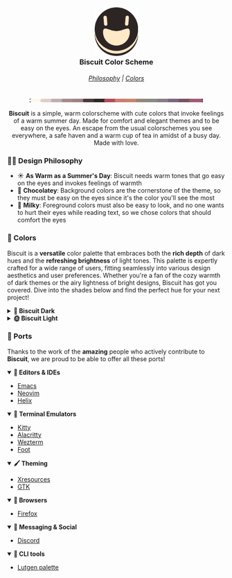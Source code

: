 <h3 align="center">
  <img src="https://raw.githubusercontent.com/Biscuit-Colorscheme/.github/main/assets/icon-dark-nobg.png" width="100"/><br/>
  Biscuit Color Scheme
</h3>
<h6 align="center">
  <a href="https://github.com/Biscuit-Colorscheme/biscuit#-design-philosophy">Philosophy</a>
  |
  <a href="https://github.com/Biscuit-Colorscheme/biscuit#-colors">Colors</a>
</h6>
<p align="center">
  <img src="https://raw.githubusercontent.com/Biscuit-Colorscheme/.github/main/assets/color-cycle-light.png" alt="Biscuit palette" width="400" />
</p>

<p align="center"><b>Biscuit</b> is a simple, warm colorscheme with cute colors that invoke feelings of a warm summer day. Made for comfort and elegant themes and to be easy on the eyes. An escape from the usual colorschemes you see everywhere, a safe haven and a warm cup of tea in amidst of a busy day. Made with love.</p>

### 👨‍🎨 Design Philosophy
- ☀️ <b> As Warm as a Summer's Day</b>: Biscuit needs warm tones that go easy on the eyes and invokes feelings of warmth
- 🍫 <b>Chocolatey</b>: Background colors are the cornerstone of the theme, so they must be easy on the eyes since it's the color you'll see the most
- 🥛 <b>Milky</b>: Foreground colors must also be easy to look, and no one wants to hurt their eyes while reading text, so we chose colors that should comfort the eyes

### 🎨 Colors
Biscuit is a **versatile** color palette that embraces both the **rich depth** of dark hues and the **refreshing brightness** of light tones. This palette is expertly crafted for a wide range of users, fitting seamlessly into various design aesthetics and user preferences. Whether you're a fan of the cozy warmth of dark themes or the airy lightness of bright designs, Biscuit has got you covered. Dive into the shades below and find the perfect hue for your next project!

<details>
  <summary><b>🌙 Biscuit Dark</b></summary>
<br>
	
| Image | Label | Hex | RGB | HSL |
|-------|-------|-----|-----|-----|
| <img src='assets/biscuit-dark/Rectangle 10.png'/> | Licorice       | `#1A1515` | `rgb(26, 21, 21)`     | `hsl(0, 11%, 9%)`       |
| <img src='assets/biscuit-dark/Rectangle 11.png'/> | Raisin Black   | `#2D2424` | `rgb(45, 36, 36)`     | `hsl(0, 11%, 16%)`      |
| <img src='assets/biscuit-dark/Rectangle 12.png'/> | Van Dyke       | `#453636` | `rgb(72, 57, 57)`     | `hsl(0, 12%, 25%)`      |
| <img src='assets/biscuit-dark/Rectangle 14.png'/> | Wenge          | `#725A5A` | `rgb(114, 90, 90)`    | `hsl(0, 12%, 40%)`      |
| <img src='assets/biscuit-dark/Rectangle 28.png'/> | Cinereous      | `#9C8181` | `rgb(156, 129, 129)`  | `hsl(0, 12%, 56%)`      |
| <img src='assets/biscuit-dark/Rectangle 27.png'/> | Champagne Pink | `#DCC9BC` | `rgb(220, 201, 188)`  | `hsl(24, 31%, 80%)`     |
| <img src='assets/biscuit-dark/Rectangle 29.png'/> | Papaya Whip    | `#FFE9C7` | `rgb(255, 233, 199)`  | `hsl(36, 100%, 89%)`    |
| <img src='assets/biscuit-dark/Rectangle 15.png'/> | Crimson        | `#CF223E` | `rgb(207, 34, 56)`    | `hsl(352, 72%, 47%)`    |
| <img src='assets/biscuit-dark/Rectangle 16.png'/> | Burnt Sienna   | `#F07342` | `rgb(240, 104, 66)`   | `hsl(13, 85%, 60%)`     |
| <img src='assets/biscuit-dark/Rectangle 17.png'/> | Persian Orange | `#E39C45` | `rgb(227, 137, 69)`   | `hsl(26, 74%, 58%)`     |
| <img src='assets/biscuit-dark/Rectangle 18.png'/> | Moss Green     | `#959A6B` | `rgb(150, 143, 107)`  | `hsl(50, 17%, 50%)`     |
| <img src='assets/biscuit-dark/Rectangle 19.png'/> | Battleship Gray| `#768F80` | `rgb(124, 138, 126)`  | `hsl(129, 6%, 51%)`     |
| <img src='assets/biscuit-dark/Rectangle 20.png'/> | Chinese Violet | `#756D94` | `rgb(124, 109, 139)`  | `hsl(270, 12%, 49%)`    |
| <img src='assets/biscuit-dark/Rectangle 21.png'/> | Ultra Violet   | `#614F76` | `rgb(93, 84, 140)`    | `hsl(250, 25%, 44%)`    |
| <img src='assets/biscuit-dark/Rectangle 22.png'/> | Plum           | `#7B3D79` | `rgb(123, 61, 121)`   | `hsl(302, 34%, 36%)`    |
| <img src='assets/biscuit-dark/Rectangle 23.png'/> | Magenta Haze   | `#AE3F82` | `rgb(174, 63, 115)`   | `hsl(332, 47%, 46%)`    |
</details>
<details>
	  <summary><b>🌞 Biscuit Light</b></summary>
	<br>
	
| Image | Label | Hex | RGB | HSL |
|-------|-------|-----|-----|-----|
| <img src='assets/biscuit-light/Rectangle 10.png'/> | Rose Quartz          | `#A38A8A` | `rgb(163, 138, 138)`     | `hsl(0, 12%, 59%)`      |
| <img src='assets/biscuit-light/Rectangle 11.png'/> | Silver               | `#C1AEAE` | `rgb(193, 174, 174)`     | `hsl(0, 13%, 72%)`      |
| <img src='assets/biscuit-light/Rectangle 12.png'/> | Champagne Pink       | `#E0CFC6` | `rgb(224, 207, 198)`     | `hsl(21, 30%, 83%)`     |
| <img src='assets/biscuit-light/Rectangle 14.png'/> | Old Lace             | `#FFF7EB` | `rgb(255, 247, 235)`     | `hsl(36, 100%, 96%)`    |
| <img src='assets/biscuit-light/Rectangle 28.png'/> | Cinereous            | `#9C8181` | `rgb(156, 129, 129)`     | `hsl(0, 12%, 56%)`      |
| <img src='assets/biscuit-light/Rectangle 27.png'/> | Van Dyke             | `#483939` | `rgb(72, 57, 57)`        | `hsl(0, 12%, 25%)`      |
| <img src='assets/biscuit-light/Rectangle 29.png'/> | Raisin Black         | `#2D2424` | `rgb(45, 36, 36)`        | `hsl(0, 11%, 16%)`      |
| <img src='assets/biscuit-light/Rectangle 15.png'/> | Redwood              | `#AE4750` | `rgb(174, 71, 80)`       | `hsl(355, 42%, 48%)`    |
| <img src='assets/biscuit-light/Rectangle 16.png'/> | Indian Red           | `#C6695D` | `rgb(198, 105, 93)`     | `hsl(7, 48%, 57%)`      |
| <img src='assets/biscuit-light/Rectangle 17.png'/> | Persian Orange       | `#CD9165` | `rgb(205, 145, 101)`     | `hsl(25, 51%, 60%)`     |
| <img src='assets/biscuit-light/Rectangle 18.png'/> | Moss Green           | `#97916F` | `rgb(151, 145, 111)`     | `hsl(51, 16%, 51%)`     |
| <img src='assets/biscuit-light/Rectangle 19.png'/> | Gray                 | `#7A7F7F` | `rgb(122, 127, 127)`     | `hsl(180, 2%, 49%)`      |
| <img src='assets/biscuit-light/Rectangle 20.png'/> | Taupe Gray           | `#7B727E` | `rgb(123, 114, 126)`     | `hsl(285, 5%, 47%)`     |
| <img src='assets/biscuit-light/Rectangle 21.png'/> | Chinese Violet       | `#79657A` | `rgb(121, 101, 122)`     | `hsl(297, 9%, 44%)`     |
| <img src='assets/biscuit-light/Rectangle 22.png'/> | Eggplant             | `#83546B` | `rgb(131, 84, 107)`      | `hsl(331, 22%, 42%)`    |
| <img src='assets/biscuit-light/Rectangle 23.png'/> | China Rose           | `#A05A78` | `rgb(160, 90, 120)`      | `hsl(334, 28%, 49%)`    |
</details>

### 🔌 Ports
Thanks to the work of the **amazing** people who actively contribute to **Biscuit**, we are proud to be able to offer all these ports!
<details open>
	<summary><b>👾 Editors & IDEs</b></summary>
	
- [Emacs](https://github.com/Biscuit-Colorscheme/emacs)
- [Neovim](https://github.com/Biscuit-Colorscheme/nvim)
- [Helix](https://github.com/Biscuit-Colorscheme/helix)

</details>

<details open>
	<summary><b>🌱 Terminal Emulators</b></summary>
	
- [Kitty](https://github.com/Biscuit-Colorscheme/kitty)
- [Alacritty](https://github.com/Biscuit-Colorscheme/alacritty)
- [Wezterm](https://github.com/Biscuit-Colorscheme/wezterm)
- [Foot](https://github.com/Biscuit-Colorscheme/foot)

</details>

<details open>
	<summary><b>🖌️ Theming </b></summary>
	
- [Xresources](https://github.com/Biscuit-Colorscheme/xresources)
- [GTK](https://github.com/Biscuit-Colorscheme/gtk)

</details>

<details open>
	<summary><b>🧭 Browsers </b></summary>
	
- [Firefox](https://github.com/Biscuit-Colorscheme/firefox)

</details>

<details open>
	<summary><b>💬 Messaging & Social </b></summary>
	
- [Discord](https://github.com/Biscuit-Colorscheme/discord)

</details>

<details open>
	<summary><b>🐚 CLI tools</b></summary>
	
- [Lutgen palette](https://github.com/ozwaldorf/lutgen-rs)
</details>
